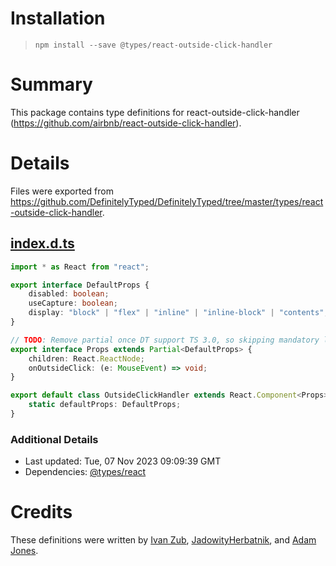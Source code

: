 # Installation
> `npm install --save @types/react-outside-click-handler`

# Summary
This package contains type definitions for react-outside-click-handler (https://github.com/airbnb/react-outside-click-handler).

# Details
Files were exported from https://github.com/DefinitelyTyped/DefinitelyTyped/tree/master/types/react-outside-click-handler.
## [index.d.ts](https://github.com/DefinitelyTyped/DefinitelyTyped/tree/master/types/react-outside-click-handler/index.d.ts)
````ts
import * as React from "react";

export interface DefaultProps {
    disabled: boolean;
    useCapture: boolean;
    display: "block" | "flex" | "inline" | "inline-block" | "contents";
}

// TODO: Remove partial once DT support TS 3.0, so skipping mandatory listed in default props won't result in compile error
export interface Props extends Partial<DefaultProps> {
    children: React.ReactNode;
    onOutsideClick: (e: MouseEvent) => void;
}

export default class OutsideClickHandler extends React.Component<Props> {
    static defaultProps: DefaultProps;
}

````

### Additional Details
 * Last updated: Tue, 07 Nov 2023 09:09:39 GMT
 * Dependencies: [@types/react](https://npmjs.com/package/@types/react)

# Credits
These definitions were written by [Ivan Zub](https://github.com/zubivan), [JadowityHerbatnik](https://github.com/JadowityHerbatnik), and [Adam Jones](https://github.com/domdomegg).
